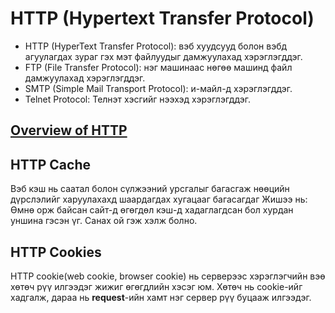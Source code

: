 # HTTP (Hypertext Transfer Protocol)

* HTTP (HyperText Transfer Protocol): вэб хуудсууд болон вэбд агуулагдах зураг гэх мэт файлуудыг дамжуулахад хэрэглэгддэг.
* FTP (File Transfer Protocol): нэг машинаас нөгөө машинд файл дамжуулахад хэрэглэгддэг.
* SMTP (Simple Mail Transport Protocol): и-майл-д хэрэглэгддэг.
* Telnet Protocol: Телнэт хэсгийг нээхэд хэрэглэгддэг.

**[Overview of HTTP](https://developer.mozilla.org/en-US/docs/Web/HTTP/Overview)**
------------------------

**HTTP Cache**
------------------------
Вэб кэш нь саатал болон сүлжээний урсгалыг багасгаж нөөцийн дүрслэлийг харуулахахд шаардагдах хугацааг багасагдаг
Жишээ нь: Өмнө орж байсан сайт-д өгөгдөл кэш-д хадаглагдсан бол хурдан уншина гэсэн үг. Санах ой гэж хэлж болно.

**HTTP Cookies**
------------------------
HTTP cookie(web cookie, browser cookie) нь серверээс хэрэглэгчийн вэө хөтөч рүү илгээдэг жижиг өгөгдлийн хэсэг юм. 
Хөтөч нь cookie-ийг хадгалж, дараа нь **request**-ийн хамт нэг сервер рүү буцааж илгээдэг.
